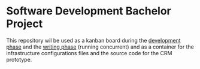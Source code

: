 # Software Development Bachelor Project

This repository wil be used as a kanban board during the [development phase](https://github.com/Hold-Krykke-BA/Bachelor-Project/projects/1) and the [writing phase](https://github.com/Hold-Krykke-BA/Bachelor-Project/projects/2) (running concurrent) and as a container for the infrastructure configurations files and the source code for the CRM prototype. 

